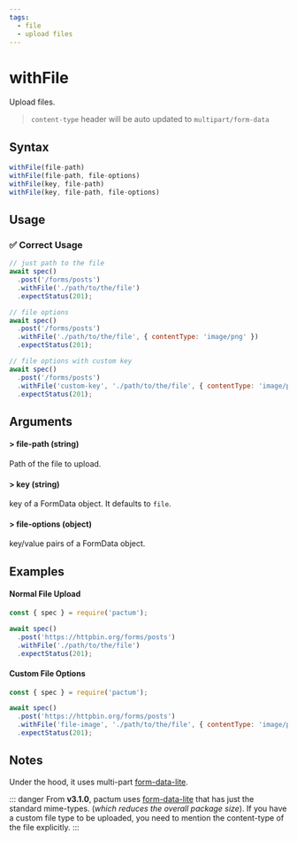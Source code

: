 ```yaml
---
tags:
  - file
  - upload files
---
```


# withFile

Upload files.

> `content-type` header will be auto updated to `multipart/form-data`

## Syntax

```js
withFile(file-path)
withFile(file-path, file-options)
withFile(key, file-path)
withFile(key, file-path, file-options)
```

## Usage

### ✅  Correct Usage

```js
// just path to the file
await spec()
  .post('/forms/posts')
  .withFile('./path/to/the/file')
  .expectStatus(201);
```

```js
// file options
await spec()
  .post('/forms/posts')
  .withFile('./path/to/the/file', { contentType: 'image/png' })
  .expectStatus(201);
```

```js
// file options with custom key
await spec()
  .post('/forms/posts')
  .withFile('custom-key', './path/to/the/file', { contentType: 'image/png' })
  .expectStatus(201);
```

## Arguments

#### > file-path (string)

Path of the file to upload.

#### > key (string)

key of a FormData object. It defaults to `file`.

#### > file-options (object)

key/value pairs of a FormData object.

## Examples

#### Normal File Upload

```js
const { spec } = require('pactum');

await spec()
  .post('https://httpbin.org/forms/posts')
  .withFile('./path/to/the/file')
  .expectStatus(201);
```

#### Custom File Options

```js
const { spec } = require('pactum');

await spec()
  .post('https://httpbin.org/forms/posts')
  .withFile('file-image', './path/to/the/file', { contentType: 'image/png' })
  .expectStatus(201);
```

## Notes

Under the hood, it uses multi-part [form-data-lite](https://www.npmjs.com/package/form-data-lite).

::: danger
From **v3.1.0**, pactum uses [form-data-lite](https://www.npmjs.com/package/form-data-lite) that has just the standard mime-types. (*which reduces the overall package size*). If you have a custom file type to be uploaded, you need to mention the content-type of the file explicitly.
:::
